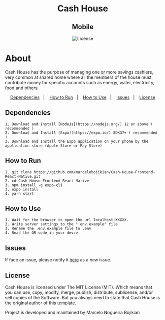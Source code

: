 <h1 align="center">
    Cash House
</h1>

<h2 align="center">
  Mobile
</h2>

<p align="center">
  <img alt="License" src="https://img.shields.io/github/license/marcelobojikian/Cash-House-Backend-Java" />
</p>

# About
Cash House has the purpose of managing one or more savings cashiers, very common at shared home where all the members of the house must contribute money for specific accounts such as energy, water, electricity, food and others.

<p align="center">
  <a href="#dependencies">Dependencies</a>&nbsp;&nbsp;&nbsp;|&nbsp;&nbsp;&nbsp;
  <a href="#how-to-run">How to Run</a>&nbsp;&nbsp;&nbsp;|&nbsp;&nbsp;&nbsp;
  <a href="#how-to-use">How to Use</a>&nbsp;&nbsp;&nbsp;|&nbsp;&nbsp;&nbsp;
  <a href="#issues">Issues</a>&nbsp;&nbsp;&nbsp;|&nbsp;&nbsp;&nbsp;
  <a href="#license">License</a>
</p>

## Dependencies
    1. Download and Install [NodeJs](https://nodejs.org/) 12 or above ( recommended )
    2. Download and Install [Expo](https://expo.io/) SDK37+ ( recommended )
    3. Download and Install the Expo application on your phone by the application store (Apple Store or Pay Store)
    
## How to Run
    1. git clone https://github.com/marcelobojikian/Cash-House-Frontend-React-Native.git
    2. cd Cash-House-Frontend-React-Native
    3. npm install -g expo-cli
    3. expo install
    4. yarn start

## How to Use
    1. Wait for the browser to open the url localhost:XXXXX.
    2. Write server settings to the ".env.example" file
    3. Rename the .env.example file to .env
    4. Read the QR code in your devce.

## Issues

If face an issue, please notify it [here](https://github.com/marcelobojikian/Cash-House-Frontend-React-Native/issues) as a new issue.

## License

Cash House is licensed under The MIT License (MIT). Which means that you can use, copy, modify, merge, publish, distribute, sublicense, and/or sell copies of the Software. But you always need to state that Cash House is the original author of this template.

Project is developed and maintained by Marcelo Nogueira Bojikian
